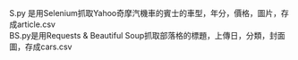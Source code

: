 S.py 是用Selenium抓取Yahoo奇摩汽機車的賓士的車型，年分，價格，圖片，存成article.csv   
BS.py是用Requests & Beautiful Soup抓取部落格的標題，上傳日，分類，封面圖，存成cars.csv 
